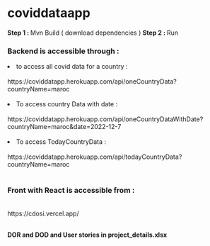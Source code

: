 # coviddataapp

<b>Step 1 : </b>Mvn Build ( download dependencies )
<b>Step 2 : </b> Run

<h3>Backend is accessible through :</h3>
<li>to access all covid data for a country :</li><br>
    https://coviddatapp.herokuapp.com/api/oneCountryData?countryName=maroc<br><br>
<li>To access country Data with date :</li><br>
    https://coviddatapp.herokuapp.com/api/oneCountryDataWithDate?countryName=maroc&date=2022-12-7<br><br>
    <li>To access TodayCountryData :</li><br>
    https://coviddatapp.herokuapp.com/api/todayCountryData?countryName=maroc<br><br>
    
<h3>Front with React is accessible from :</h3><br>
  https://cdosi.vercel.app/<br><br>
  
<b>DOR and DOD and User stories in project_details.xlsx</b>
